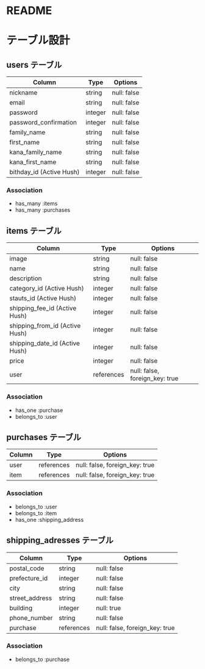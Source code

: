 # README
# テーブル設計

## users テーブル

| Column                   | Type    | Options     |
| ------------------------ | ------- | ----------- |
| nickname                 | string  | null: false |
| email                    | string  | null: false |
| password                 | integer | null: false |
| password_confirmation    | integer | null: false |
| family_name              | string  | null: false |
| first_name               | string  | null: false |
| kana_family_name         | string  | null: false |
| kana_first_name          | string  | null: false |
| bithday_id (Active Hush) | integer | null: false |

### Association

- has_many :items
- has_many :purchases

## items テーブル

| Column                         | Type       | Options                        |
| ------------------------------ | ---------- | ------------------------------ |
| image                          | string     | null: false                    |
| name                           | string     | null: false                    |
| description                    | string     | null: false                    |
| category_id (Active Hush)      | integer    | null: false                    |
| stauts_id (Active Hush)        | integer    | null: false                    |
| shipping_fee_id (Active Hush)  | integer    | null: false                    |
| shipping_from_id (Active Hush) | integer    | null: false                    |
| shipping_date_id (Active Hush) | integer    | null: false                    |
| price                          | integer    | null: false                    |
| user                           | references | null: false, foreign_key: true |

### Association

- has_one :purchase
- belongs_to :user

## purchases テーブル

| Column | Type       | Options                        |
| ------ | ---------- | ------------------------------ |
| user   | references | null: false, foreign_key: true |
| item   | references | null: false, foreign_key: true |

### Association

- belongs_to :user
- belongs_to :item
- has_one :shipping_address

## shipping_adresses テーブル

| Column         | Type       | Options                        |
| -------------- | ---------- | ------------------------------ |
| postal_code    | string     | null: false                    |
| prefecture_id  | integer    | null: false                    |
| city           | string     | null: false                    |
| street_address | string     | null: false                    |
| building       | integer    | null: true                     |
| phone_number   | string     | null: false                    |
| purchase       | references | null: false, foreign_key: true |

### Association

- belongs_to :purchase